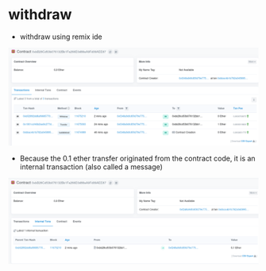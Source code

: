 # withdraw

* withdraw using remix ide

![](withdraw1.png)

* Because the 0.1 ether transfer originated from the contract code, it is an internal transaction (also called a message)

![](withdraw2.png)
